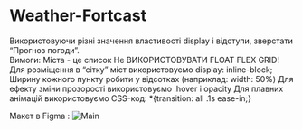 # Weather-Fortcast
Використовуючи різні значення властивості display і відступи, зверстати “Прогноз погоди”.  
Вимоги:
Міста - це список
Не ВИКОРИСТОВУВАТИ FLOAT FLEX GRID!
Для розміщення в “сітку” міст використовуємо display: inline-block;
Ширину кожного пункту робити у відсотках (наприклад: width: 50%)
Для ефекту зміни прозорості використовуємо :hover і opacity
Для плавних анімацій використовуємо CSS-код: *{transition: all .1s ease-in;}

Макет в Figma : 
![Main](https://github.com/user-attachments/assets/ec909577-b26b-42c7-a1d4-1a15af7c9d58)
